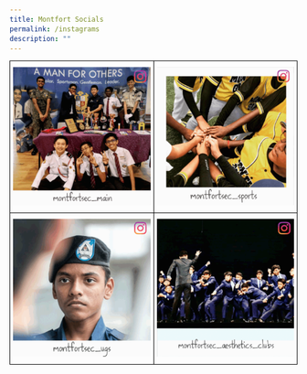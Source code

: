 ```yaml
---
title: Montfort Socials
permalink: /instagrams
description: ""
---
```

<style type="text/css">
.tg  {border-collapse:collapse;border-spacing:0;margin:0px auto;}
.tg td{border-color:black;border-style:solid;border-width:1px;font-family:Arial, sans-serif;font-size:14px;
  overflow:hidden;padding:10px 5px;word-break:normal;}
.tg th{border-color:black;border-style:solid;border-width:1px;font-family:Arial, sans-serif;font-size:14px;
  font-weight:normal;overflow:hidden;padding:10px 5px;word-break:normal;}
.tg .tg-0lax{text-align:left;vertical-align:top}
</style>
<table class="tg" style="undefined;table-layout: fixed; width: 700">
<colgroup>
<col style="width: 350px">
<col style="width: 350px">
</colgroup>
<tbody>
  <tr>
    <td class="tg-0lax"><a href = "https://www.instagram.com/montfortsec_main/" target = "_self"> 
          <img src="/images/mainmont.gif"></a>
</td>
    <td class="tg-0lax"><a href = "https://www.instagram.com/montfortsec_sports/" target = "_self"> 
			<img src="/images/montsports.gif"></a></td>
  </tr>
  <tr>
    <td class="tg-0lax"><a href = "https://www.instagram.com/montfortsec_ugs/" target = "_self"> 
          <img src="/images/montug.gif"></a></td>
    <td class="tg-0lax"><a href = "https://www.instagram.com/montfortsec_aesthetics_clubs/" target = "_self"> 
          <img src="/images/montac.gif"></a></td>
  </tr>
</tbody>
</table>